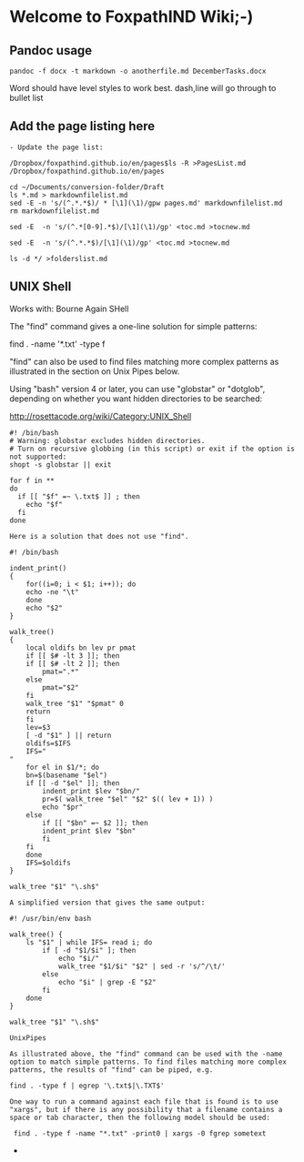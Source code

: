 # Welcome to FoxpathIND Wiki;-)


## Pandoc usage


    pandoc -f docx -t markdown -o anotherfile.md DecemberTasks.docx

Word should have level styles to work best.
dash,line will go through to bullet list



## Add the page listing here

```
- Update the page list: 

/Dropbox/foxpathind.github.io/en/pages$ls -R >PagesList.md
/Dropbox/foxpathind.github.io/en/pages

cd ~/Documents/conversion-folder/Draft
ls *.md > markdownfilelist.md
sed -E -n 's/(^.*.*$)/ * [\1](\1)/gpw pages.md' markdownfilelist.md 
rm markdownfilelist.md

sed -E  -n 's/(^.*[0-9].*$)/[\1](\1)/gp' <toc.md >tocnew.md

sed -E  -n 's/(^.*.*$)/[\1](\1)/gp' <toc.md >tocnew.md

ls -d */ >folderslist.md
```

## UNIX Shell

Works with: Bourne Again SHell

The "find" command gives a one-line solution for simple patterns:

find . -name '*.txt' -type f 

"find" can also be used to find files matching more complex patterns as illustrated in the section on Unix Pipes below.

Using "bash" version 4 or later, you can use "globstar" or "dotglob", depending on whether you want hidden directories to be searched:

http://rosettacode.org/wiki/Category:UNIX_Shell


```
#! /bin/bash
# Warning: globstar excludes hidden directories.
# Turn on recursive globbing (in this script) or exit if the option is not supported:
shopt -s globstar || exit
 
for f in **
do
  if [[ "$f" =~ \.txt$ ]] ; then
    echo "$f"
  fi
done

Here is a solution that does not use "find".

#! /bin/bash
 
indent_print()
{
    for((i=0; i < $1; i++)); do
	echo -ne "\t"
    done
    echo "$2"
}
 
walk_tree()
{
    local oldifs bn lev pr pmat
    if [[ $# -lt 3 ]]; then
	if [[ $# -lt 2 ]]; then
	    pmat=".*"
	else
	    pmat="$2"
	fi
	walk_tree "$1" "$pmat" 0
	return
    fi
    lev=$3
    [ -d "$1" ] || return
    oldifs=$IFS
    IFS="
"
    for el in $1/*; do
	bn=$(basename "$el")
	if [[ -d "$el" ]]; then
	    indent_print $lev "$bn/"
	    pr=$( walk_tree "$el" "$2" $(( lev + 1)) )
	    echo "$pr"
	else
	    if [[ "$bn" =~ $2 ]]; then
		indent_print $lev "$bn"
	    fi
	fi
    done
    IFS=$oldifs
}
 
walk_tree "$1" "\.sh$"

A simplified version that gives the same output:

#! /usr/bin/env bash
 
walk_tree() {
	ls "$1" | while IFS= read i; do
		if [ -d "$1/$i" ]; then
			echo "$i/"
			walk_tree "$1/$i" "$2" | sed -r 's/^/\t/'
		else
			echo "$i" | grep -E "$2"
		fi
	done
}
 
walk_tree "$1" "\.sh$"

UnixPipes

As illustrated above, the "find" command can be used with the -name option to match simple patterns. To find files matching more complex patterns, the results of "find" can be piped, e.g.

find . -type f | egrep '\.txt$|\.TXT$'

One way to run a command against each file that is found is to use "xargs", but if there is any possibility that a filename contains a space or tab character, then the following model should be used:

 find . -type f -name "*.txt" -print0 | xargs -0 fgrep sometext
```
- 
